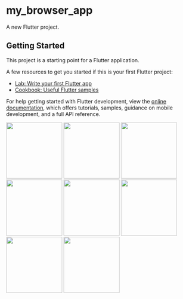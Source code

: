 # my_browser_app

A new Flutter project.

## Getting Started

This project is a starting point for a Flutter application.

A few resources to get you started if this is your first Flutter project:

- [Lab: Write your first Flutter app](https://docs.flutter.dev/get-started/codelab)
- [Cookbook: Useful Flutter samples](https://docs.flutter.dev/cookbook)

For help getting started with Flutter development, view the
[online documentation](https://docs.flutter.dev/), which offers tutorials,
samples, guidance on mobile development, and a full API reference.
<p>
  <img src="https://github.com/kansarakeval/my_browser_app/assets/119046853/5ff7e4b4-af3c-438e-9590-64245bdfecdf" hight="500" width="150">
  <img src="https://github.com/kansarakeval/my_browser_app/assets/119046853/3e5c3112-002c-46d9-a046-92c6fb82b7ac" hight="500" width="150">
  <img src="https://github.com/kansarakeval/my_browser_app/assets/119046853/42433026-65b8-4d39-8631-e7216187de6a" hight="500" width="150">
  <img src="https://github.com/kansarakeval/my_browser_app/assets/119046853/5aa889d9-e6dd-401b-b7df-deaba6471b17" hight="500" width="150">
  <img src="https://github.com/kansarakeval/my_browser_app/assets/119046853/1358acef-88c8-4f86-8702-16386e2c53a3" hight="500" width="150">
  <img src="https://github.com/kansarakeval/my_browser_app/assets/119046853/09055ec8-3ad6-4ee9-a01d-f2e607ec4cd7" hight="500" width="150">
  <img src="https://github.com/kansarakeval/my_browser_app/assets/119046853/2d1f0892-3bbd-4a68-816a-825a80692243" hight="500" width="150">
  <img src="https://github.com/kansarakeval/my_browser_app/assets/119046853/0f40c812-cfe1-4abd-8818-2c2104c0a0fd" hight="500" width="150">
</p>

